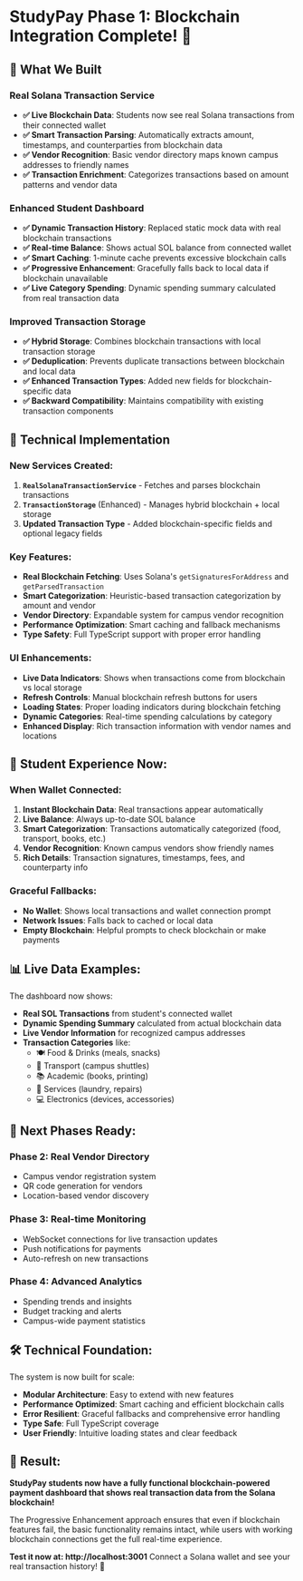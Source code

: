 # StudyPay Phase 1: Blockchain Integration Complete! 🎉

## **🚀 What We Built**

### **Real Solana Transaction Service**
- **✅ Live Blockchain Data**: Students now see real Solana transactions from their connected wallet
- **✅ Smart Transaction Parsing**: Automatically extracts amount, timestamps, and counterparties from blockchain data
- **✅ Vendor Recognition**: Basic vendor directory maps known campus addresses to friendly names
- **✅ Transaction Enrichment**: Categorizes transactions based on amount patterns and vendor data

### **Enhanced Student Dashboard**
- **✅ Dynamic Transaction History**: Replaced static mock data with real blockchain transactions
- **✅ Real-time Balance**: Shows actual SOL balance from connected wallet
- **✅ Smart Caching**: 1-minute cache prevents excessive blockchain calls
- **✅ Progressive Enhancement**: Gracefully falls back to local data if blockchain unavailable
- **✅ Live Category Spending**: Dynamic spending summary calculated from real transaction data

### **Improved Transaction Storage**
- **✅ Hybrid Storage**: Combines blockchain transactions with local transaction storage
- **✅ Deduplication**: Prevents duplicate transactions between blockchain and local data
- **✅ Enhanced Transaction Types**: Added new fields for blockchain-specific data
- **✅ Backward Compatibility**: Maintains compatibility with existing transaction components

## **🔧 Technical Implementation**

### **New Services Created:**
1. **`RealSolanaTransactionService`** - Fetches and parses blockchain transactions
2. **`TransactionStorage`** (Enhanced) - Manages hybrid blockchain + local storage
3. **Updated Transaction Type** - Added blockchain-specific fields and optional legacy fields

### **Key Features:**
- **Real Blockchain Fetching**: Uses Solana's `getSignaturesForAddress` and `getParsedTransaction`
- **Smart Categorization**: Heuristic-based transaction categorization by amount and vendor
- **Vendor Directory**: Expandable system for campus vendor recognition
- **Performance Optimization**: Smart caching and fallback mechanisms
- **Type Safety**: Full TypeScript support with proper error handling

### **UI Enhancements:**
- **Live Data Indicators**: Shows when transactions come from blockchain vs local storage
- **Refresh Controls**: Manual blockchain refresh buttons for users
- **Loading States**: Proper loading indicators during blockchain fetching
- **Dynamic Categories**: Real-time spending calculations by category
- **Enhanced Display**: Rich transaction information with vendor names and locations

## **🎯 Student Experience Now:**

### **When Wallet Connected:**
1. **Instant Blockchain Data**: Real transactions appear automatically
2. **Live Balance**: Always up-to-date SOL balance
3. **Smart Categorization**: Transactions automatically categorized (food, transport, books, etc.)
4. **Vendor Recognition**: Known campus vendors show friendly names
5. **Rich Details**: Transaction signatures, timestamps, fees, and counterparty info

### **Graceful Fallbacks:**
- **No Wallet**: Shows local transactions and wallet connection prompt
- **Network Issues**: Falls back to cached or local data
- **Empty Blockchain**: Helpful prompts to check blockchain or make payments

## **📊 Live Data Examples:**

The dashboard now shows:
- **Real SOL Transactions** from student's connected wallet
- **Dynamic Spending Summary** calculated from actual blockchain data
- **Live Vendor Information** for recognized campus addresses
- **Transaction Categories** like:
  - 🍽️ Food & Drinks (meals, snacks)
  - 🚌 Transport (campus shuttles)
  - 📚 Academic (books, printing)
  - 🔧 Services (laundry, repairs)
  - 💻 Electronics (devices, accessories)

## **🔄 Next Phases Ready:**

### **Phase 2: Real Vendor Directory**
- Campus vendor registration system
- QR code generation for vendors
- Location-based vendor discovery

### **Phase 3: Real-time Monitoring**
- WebSocket connections for live transaction updates
- Push notifications for payments
- Auto-refresh on new transactions

### **Phase 4: Advanced Analytics**
- Spending trends and insights
- Budget tracking and alerts
- Campus-wide payment statistics

## **🛠️ Technical Foundation:**

The system is now built for scale:
- **Modular Architecture**: Easy to extend with new features
- **Performance Optimized**: Smart caching and efficient blockchain calls  
- **Error Resilient**: Graceful fallbacks and comprehensive error handling
- **Type Safe**: Full TypeScript coverage
- **User Friendly**: Intuitive loading states and clear feedback

## **🎉 Result:**

**StudyPay students now have a fully functional blockchain-powered payment dashboard that shows real transaction data from the Solana blockchain!** 

The Progressive Enhancement approach ensures that even if blockchain features fail, the basic functionality remains intact, while users with working blockchain connections get the full real-time experience.

**Test it now at: http://localhost:3001** 
Connect a Solana wallet and see your real transaction history! 🚀
